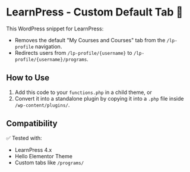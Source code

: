 # LearnPress - Custom Default Tab 🧠

This WordPress snippet for LearnPress:
- Removes the default "My Courses and Courses" tab from the `/lp-profile` navigation.
- Redirects users from `/lp-profile/{username}` to `/lp-profile/{username}/programs`.

## How to Use

1. Add this code to your `functions.php` in a child theme, or
2. Convert it into a standalone plugin by copying it into a `.php` file inside `/wp-content/plugins/`.

## Compatibility

✅ Tested with:
- LearnPress 4.x
- Hello Elementor Theme
- Custom tabs like `/programs/`
